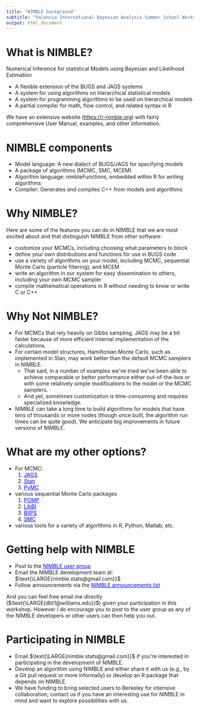```yaml
---
title: "NIMBLE background"
subtitle: "Valencia International Bayesian Analysis Summer School Workshop"
output: html_document
---
```



# What is NIMBLE?

Numerical Inference for statistical Models using Bayesian and Likelihood Estimation

- A flexible extension of the BUGS and JAGS systems
- A system for using algorithms on hierarchical statistical models
- A system for programming algorithms to be used on hierarchical models
- A partial compiler for math, flow control, and related syntax in R

We have an extensive website (<a href="http://r-nimble.org" target="_blank" style="color: blue">https://r-nimble.org</a>) with fairly comprehensive User Manual, examples, and other information.

# NIMBLE components

* Model language: A new dialect of BUGS/JAGS for specifying models
* A package of algorithms (MCMC, SMC, MCEM)
* Algorithm language: nimbleFunctions, embedded within R for writing algorithms
* Compiler: Generates and compiles C++ from models and algorithms

# Why NIMBLE?

Here are some of the features you can do in NIMBLE that we are most excited about and that distinguish NIMBLE from other software:

- customize your MCMCs, including choosing what parameters to block
- define your own distributions and functions for use in BUGS code
- use a variety of algorithms on your model, including MCMC, sequential Monte Carlo (particle filtering), and MCEM
- write an algorithm in our system for easy dissemination to others, including your own MCMC sampler
- compile mathematical operations in R without needing to know or write C or C++

# Why Not NIMBLE?

* For MCMCs that rely heavily on Gibbs sampling, JAGS may be a bit faster because of more efficient internal implementation of the calculations.
* For certain model structures, Hamiltonian Monte Carlo, such as implemented in Stan, may work better than the default MCMC samplers in NIMBLE.
  - That said, in a number of examples we've tried we've been able to achieve comparable or better performance either out-of-the-box or with some relatively simple modifications to the model or the MCMC samplers.
  - And yet, sometimes customization is time-consuming and requires specialized knowledge.
* NIMBLE can take a long time to build algorithms for models that have tens of thousands or more nodes (though once built, the algorithm run times can be quite good). We anticipate big improvements in future versions of NIMBLE.

# What are my other options? 

* For MCMC:
  1. <a href="http://mcmc-jags.sourceforge.net" target="_blank" style="color: blue">JAGS</a>
  2. <a href="http://mc-stan.org" target="_blank" style="color: blue">Stan</a>
  3. <a href="https://pymcmc.readthedocs.org/en/latest/" target="_blank" style="color: blue">PyMC</a>
* various sequential Monte Carlo packages
  1. <a href="http://kingaa.github.io/pomp" target="_blank" style="color: blue">POMP</a>
  2. <a href="http://libbi.org" target="_blank" style="color: blue">LibBI</a>
  3. <a href="https://biips.github.io/" target="_blank" style="color: blue">BIIPS</a>
  4. <a href="https://cran.r-project.org/web/packages/SMC/index.html" target="_blank" style="color: blue">SMC</a>
* various tools for a variety of algorithms in R, Python, Matlab, etc.

# Getting help with NIMBLE

* Post to the <a href="https://groups.google.com/forum/#!forum/nimble-users" target="_blank" style="color: blue">NIMBLE user group</a>
* Email the NIMBLE development team at: $\text{\LARGE{nimble.stats@gmail.com}}$
* Follow announcements via the <a href="https://groups.google.com/forum/#!forum/nimble-announce" target="_blank" style="color: blue">NIMBLE announcements list</a>

And you can feel free email me directly ($\text{\LARGE{dbt1@williams.edu}}$) given your participation in this workshop. However I do encourage you to post to the user group as any of the NIMBLE developers or other users can then help you out.

# Participating in NIMBLE

* Email $\text{\LARGE{nimble.stats@gmail.com}}$ if you're interested in participating in the development of NIMBLE. 
* Develop an algorithm using NIMBLE and either share it with us (e.g., by a Git pull request or more informally) or develop an R package that depends on NIMBLE.
* We have funding to bring selected users to Berkeley for intensive collaboration; contact us if you have an interesting use for NIMBLE in mind and want to explore possibilities with us.
